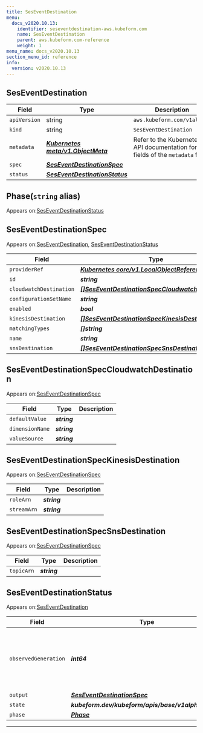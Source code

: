 ```yaml
---
title: SesEventDestination
menu:
  docs_v2020.10.13:
    identifier: seseventdestination-aws.kubeform.com
    name: SesEventDestination
    parent: aws.kubeform.com-reference
    weight: 1
menu_name: docs_v2020.10.13
section_menu_id: reference
info:
  version: v2020.10.13
---
```


## SesEventDestination
| Field | Type | Description |
| ------ | ----- | ----------- |
| `apiVersion` | string | `aws.kubeform.com/v1alpha1` |
|    `kind` | string | `SesEventDestination` |
| `metadata` | ***[Kubernetes meta/v1.ObjectMeta](https://kubernetes.io/docs/reference/generated/kubernetes-api/v1.13/#objectmeta-v1-meta)***|Refer to the Kubernetes API documentation for the fields of the `metadata` field.|
| `spec` | ***[SesEventDestinationSpec](#seseventdestinationspec)***||
| `status` | ***[SesEventDestinationStatus](#seseventdestinationstatus)***||
## Phase(`string` alias)

Appears on:[SesEventDestinationStatus](#seseventdestinationstatus)

## SesEventDestinationSpec

Appears on:[SesEventDestination](#seseventdestination), [SesEventDestinationStatus](#seseventdestinationstatus)

| Field | Type | Description |
| ------ | ----- | ----------- |
| `providerRef` | ***[Kubernetes core/v1.LocalObjectReference](https://kubernetes.io/docs/reference/generated/kubernetes-api/v1.13/#localobjectreference-v1-core)***||
| `id` | ***string***||
| `cloudwatchDestination` | ***[[]SesEventDestinationSpecCloudwatchDestination](#seseventdestinationspeccloudwatchdestination)***| ***(Optional)*** |
| `configurationSetName` | ***string***||
| `enabled` | ***bool***| ***(Optional)*** |
| `kinesisDestination` | ***[[]SesEventDestinationSpecKinesisDestination](#seseventdestinationspeckinesisdestination)***| ***(Optional)*** |
| `matchingTypes` | ***[]string***||
| `name` | ***string***||
| `snsDestination` | ***[[]SesEventDestinationSpecSnsDestination](#seseventdestinationspecsnsdestination)***| ***(Optional)*** |
## SesEventDestinationSpecCloudwatchDestination

Appears on:[SesEventDestinationSpec](#seseventdestinationspec)

| Field | Type | Description |
| ------ | ----- | ----------- |
| `defaultValue` | ***string***||
| `dimensionName` | ***string***||
| `valueSource` | ***string***||
## SesEventDestinationSpecKinesisDestination

Appears on:[SesEventDestinationSpec](#seseventdestinationspec)

| Field | Type | Description |
| ------ | ----- | ----------- |
| `roleArn` | ***string***||
| `streamArn` | ***string***||
## SesEventDestinationSpecSnsDestination

Appears on:[SesEventDestinationSpec](#seseventdestinationspec)

| Field | Type | Description |
| ------ | ----- | ----------- |
| `topicArn` | ***string***||
## SesEventDestinationStatus

Appears on:[SesEventDestination](#seseventdestination)

| Field | Type | Description |
| ------ | ----- | ----------- |
| `observedGeneration` | ***int64***| ***(Optional)*** Resource generation, which is updated on mutation by the API Server.|
| `output` | ***[SesEventDestinationSpec](#seseventdestinationspec)***| ***(Optional)*** |
| `state` | ***kubeform.dev/kubeform/apis/base/v1alpha1.State***| ***(Optional)*** |
| `phase` | ***[Phase](#phase)***| ***(Optional)*** |
---
